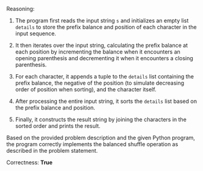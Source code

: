 Reasoning:

1. The program first reads the input string `s` and initializes an empty list `details` to store the prefix balance and position of each character in the input sequence.

2. It then iterates over the input string, calculating the prefix balance at each position by incrementing the balance when it encounters an opening parenthesis and decrementing it when it encounters a closing parenthesis.

3. For each character, it appends a tuple to the `details` list containing the prefix balance, the negative of the position (to simulate decreasing order of position when sorting), and the character itself.

4. After processing the entire input string, it sorts the `details` list based on the prefix balance and position.

5. Finally, it constructs the result string by joining the characters in the sorted order and prints the result.

Based on the provided problem description and the given Python program, the program correctly implements the balanced shuffle operation as described in the problem statement.

Correctness: **True**
